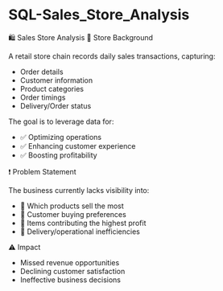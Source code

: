 # SQL-Sales_Store_Analysis

🛍️ Sales Store Analysis
📌 Store Background

A retail store chain records daily sales transactions, capturing:
- Order details
- Customer information
- Product categories
- Order timings
- Delivery/Order status

The goal is to leverage data for:
- ✅  Optimizing operations
- ✅  Enhancing customer experience
- ✅  Boosting profitability

❗ Problem Statement

The business currently lacks visibility into:

- 🔹  Which products sell the most
- 🔹  Customer buying preferences
- 🔹  Items contributing the highest profit
- 🔹  Delivery/operational inefficiencies

⚠️ Impact

- Missed revenue opportunities
- Declining customer satisfaction
- Ineffective business decisions
